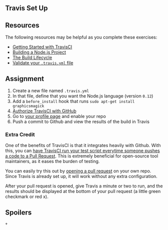 ## Travis Set Up

## Resources

The following resources may be helpful as you complete these exercises:

- [Getting Started with TravisCI](http://docs.travis-ci.com/user/getting-started/#To-get-started-with-Travis-CI%3A)
- [Building a Node.js Project](http://docs.travis-ci.com/user/languages/javascript-with-nodejs/)
- [The Build Lifecycle](http://docs.travis-ci.com/user/customizing-the-build/#The-Build-Lifecycle)
- [Validate your `.travis.yml` file](http://docs.travis-ci.com/user/travis-lint/)

## Assignment

1. Create a new file named `.travis.yml`
1. In that file, define that you want the Node.js language (version `0.12`)
1. Add a `before_install` hook that runs `sudo apt-get install graphicsmagick`
1. [Authorize TravisCI with GitHub](https://travis-ci.org/auth)
1. Go to [your profile page](https://travis-ci.org/profile) and enable your repo
1. Push a commit to Github and view the results of the build in Travis

### Extra Credit

One of the benefits of TravisCI is that it integrates heavily with Github. With this, you can [have TravisCI run your test script everytime someone pushes a code to a Pull Request](http://docs.travis-ci.com/user/pull-requests/). This is extremely beneficial for open-source tool maintainers, as it eases the burden of testing.

You can easily try this out by [opening a pull request](https://help.github.com/articles/using-pull-requests/) on your own repo. Since Travis is already set up, it will work without any extra configuration. 

After your pull request is opened, give Travis a minute or two to run, and the results should be displayed at the bottom of your pull request (a little green checkmark or red x).

## Spoilers

    + 
